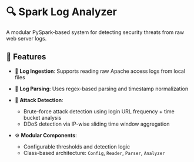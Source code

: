 # 🔍 Spark Log Analyzer

A modular PySpark-based system for detecting security threats from raw web server logs. 

## 🚀 Features

- 📁 **Log Ingestion**: Supports reading raw Apache access logs from local files
- 🧩 **Log Parsing**: Uses regex-based parsing and timestamp normalization
- 🧠 **Attack Detection**:
  - Brute-force attack detection using login URL frequency + time bucket analysis
  - DDoS detection via IP-wise sliding time window aggregation
  
- ⚙️ **Modular Components**:
  - Configurable thresholds and detection logic
  - Class-based architecture: `Config`, `Reader`, `Parser`, `Analyzer`

